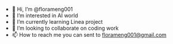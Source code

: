 - 👋 Hi, I’m @florameng001
- 👀 I’m interested in AI world
- 🌱 I’m currently learning Linea project
- 💞️ I’m looking to collaborate on coding work
- 📫 How to reach me  you can sent to florameng001@gmail.com

<!---
florameng001/florameng001 is a ✨ special ✨ repository because its `README.md` (this file) appears on your GitHub profile.
You can click the Preview link to take a look at your changes.
--->
